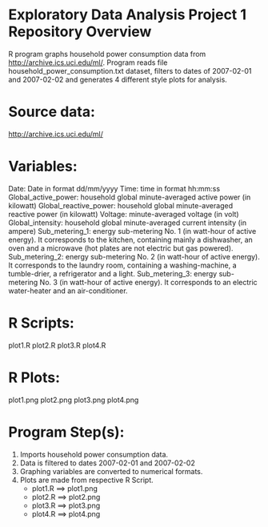 # Exploratory Data Analysis Project 1 Repository Overview

R program graphs household power consumption data from http://archive.ics.uci.edu/ml/.  Program reads file household_power_consumption.txt dataset, filters to dates of 2007-02-01 and 2007-02-02 and generates 4 different style plots for analysis.  


Source data:
==============
http://archive.ics.uci.edu/ml/


Variables:
===========
Date: Date in format dd/mm/yyyy
Time: time in format hh:mm:ss
Global_active_power: household global minute-averaged active power (in kilowatt)
Global_reactive_power: household global minute-averaged reactive power (in kilowatt)
Voltage: minute-averaged voltage (in volt)
Global_intensity: household global minute-averaged current intensity (in ampere)
Sub_metering_1: energy sub-metering No. 1 (in watt-hour of active energy). It corresponds to the kitchen, containing mainly a dishwasher, an oven and a microwave (hot plates are not electric but gas powered).
Sub_metering_2: energy sub-metering No. 2 (in watt-hour of active energy). It corresponds to the laundry room, containing a washing-machine, a tumble-drier, a refrigerator and a light.
Sub_metering_3: energy sub-metering No. 3 (in watt-hour of active energy). It corresponds to an electric water-heater and an air-conditioner.


R Scripts:
===============
plot1.R
plot2.R
plot3.R
plot4.R


R Plots:
===============
plot1.png
plot2.png
plot3.png
plot4.png


Program Step(s):
===============
1.  Imports household power consumption data.  
2.  Data is filtered to dates 2007-02-01 and 2007-02-02
3.  Graphing variables are converted to numerical formats.
4.  Plots are made from respective R Script.
	* plot1.R ==>  plot1.png
	* plot2.R ==>  plot2.png
	* plot3.R ==>  plot3.png
	* plot4.R ==>  plot4.png
